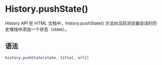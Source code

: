 # History.pushState()

History API
在 HTML 文档中，history.pushState() 方法向当前浏览器会话的历史堆栈中添加一个状态（state）。

## 语法

``` js
history.pushState(state, title[, url])
```